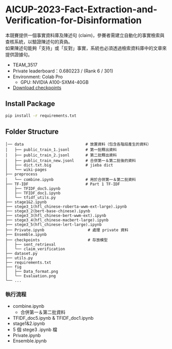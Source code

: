 # AICUP-2023-Fact-Extraction-and-Verification-for-Disinformation

<p>本競賽提供一個事實資料庫及陳述句 (claim)，參賽者需建立自動化的事實檢索與查核系統，以驗證陳述句的真偽。<br />
如果陳述句能夠「支持」或「反對」事實，系統也必須透過檢索資料庫中的文章來提供證據句。
</p>

* TEAM_3517 
* Private leaderboard：0.680223 / (Rank 6 / 301)
* Environment: Colab Pro
    * GPU: NVIDIA A100-SXM4-40GB
 * [Download checkpoints](https://drive.google.com/file/d/12m8aVyHx8xZNr6A6dSZQXQDj_Q8-xVfW/view?usp=sharing)

## Install Package
```bash
pip install -r requirements.txt
```

## Folder Structure

```
│── data                           # 放置資料（包含各階段產生的資料）
│   ├── public_train_1.jsonl       # 第一批釋出資料
│   ├── public_train_2.jsonl       # 第二批釋出資料
│   ├── public_train_new.jsonl     # 合併第一＆第二批後的資料
│   ├── dict.txt.big               # jieba dict
│   └── wiki-pages 
├── preprocess                     
│   └── combine.ipynb              # 用於合併第一＆第二批資料
├── TF-IDF                         # Part 1 TF-IDF
│   ├── TFIDF_doc5.ipynb
│   ├── TFIDF_doc1.ipynb
│   └── tfidf_utils.py  
├── stage1&2.ipynb   
├── stege3_1(hfl_chinese-roberta-wwm-ext-large).ipynb  
├── stege3_2(bert-base-chinese).ipynb  
├── stege3_3(hfl_chinese-bert-wwm-ext).ipynb   
├── stege3_4(hfl_chinese-macbert-large).ipynb             
├── stege3_5(hfl_chinese-lert-large).ipynb
├── Private.ipynb                   # 處理 private 資料
├── Ensemble.ipynb
├── checkpoints                     # 存放模型
│   ├── sent_retrieval
│   └── claim_verification
├── dataset.py
├── utils.py
├── requirements.txt
├── fig
│   ├── Data_format.png
│   └── Evaluation.png
└── ...
```
### 執行流程
* combine.ipynb
   * 合併第一＆第二批資料
* TFIDF_doc5.ipynb & TFIDF_doc1.ipynb
* stage1&2.ipynb
* 5 個 stege3 .ipynb 檔
* Private.ipynb
* Ensemble.ipynb
